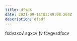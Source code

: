 ```yaml
---
title: dfsds
date: 2021-09-11T02:49:08.264Z
description: dfsdf
---
```

fsdvzxc√ sgxcv ƒv fcvgvsdfxcv